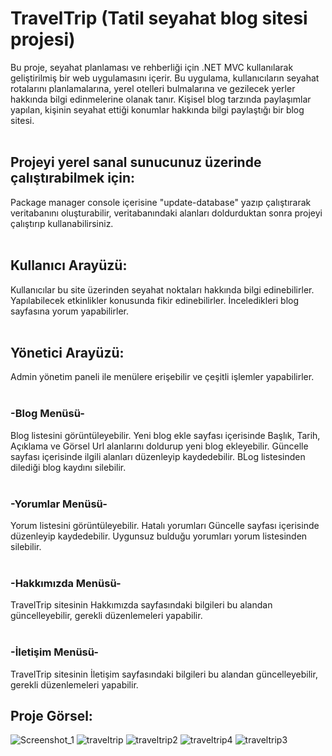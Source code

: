 # TravelTrip (Tatil seyahat blog sitesi projesi)
Bu proje, seyahat planlaması ve rehberliği için .NET MVC kullanılarak geliştirilmiş bir web uygulamasını içerir. Bu uygulama, kullanıcıların seyahat rotalarını planlamalarına, yerel otelleri bulmalarına ve gezilecek yerler hakkında bilgi edinmelerine olanak tanır.
Kişisel blog tarzında paylaşımlar yapılan, kişinin seyahat ettiği konumlar hakkında bilgi paylaştığı bir blog sitesi.
<br/>
<br/>
## Projeyi yerel sanal sunucunuz üzerinde çalıştırabilmek için:

Package manager console içerisine "update-database" yazıp çalıştırarak veritabanını oluşturabilir, veritabanındaki alanları doldurduktan sonra projeyi çalıştırıp kullanabilirsiniz.
<br/>
<br/>
## Kullanıcı Arayüzü:

Kullanıcılar bu site üzerinden seyahat noktaları hakkında bilgi edinebilirler.
Yapılabilecek etkinlikler konusunda fikir edinebilirler.
İnceledikleri blog sayfasına yorum yapabilirler.
<br/>
<br/>
## Yönetici Arayüzü:

Admin yönetim paneli ile menülere erişebilir ve çeşitli işlemler yapabilirler.
<br/>
<br/>
### -Blog Menüsü-

Blog listesini görüntüleyebilir.
Yeni blog ekle sayfası içerisinde Başlık, Tarih, Açıklama ve Görsel Url alanlarını doldurup yeni blog ekleyebilir.
Güncelle sayfası içerisinde ilgili alanları düzenleyip kaydedebilir.
BLog listesinden dilediği blog kaydını silebilir.
<br/>
<br/>
### -Yorumlar Menüsü-

Yorum listesini görüntüleyebilir.
Hatalı yorumları Güncelle sayfası içerisinde düzenleyip kaydedebilir.
Uygunsuz bulduğu yorumları yorum listesinden silebilir.
<br/>
<br/>
### -Hakkımızda Menüsü-

TravelTrip sitesinin Hakkımızda sayfasındaki bilgileri bu alandan güncelleyebilir, gerekli düzenlemeleri yapabilir.
<br/>
<br/>
### -İletişim Menüsü-

TravelTrip sitesinin İletişim sayfasındaki bilgileri bu alandan güncelleyebilir, gerekli düzenlemeleri yapabilir.

## Proje Görsel:

![Screenshot_1](https://github.com/SezginKesgin/TravelTrip/assets/139621631/5e2e817f-b35b-45ee-a389-bb0a5fb81508)
![traveltrip](https://github.com/SezginKesgin/TravelTrip/assets/139621631/9111b13a-a467-4e6a-ac2a-3bcae580508d)
![traveltrip2](https://github.com/SezginKesgin/TravelTrip/assets/139621631/f168bdfa-7335-4a4b-bbb3-2fbe2c5fc8bb)
![traveltrip4](https://github.com/SezginKesgin/TravelTrip/assets/139621631/fc8c8879-acca-4a88-9c11-7becb642e8e0)
![traveltrip3](https://github.com/SezginKesgin/TravelTrip/assets/139621631/2a930224-9eaf-4b78-a900-fd84ce7f3d85)


